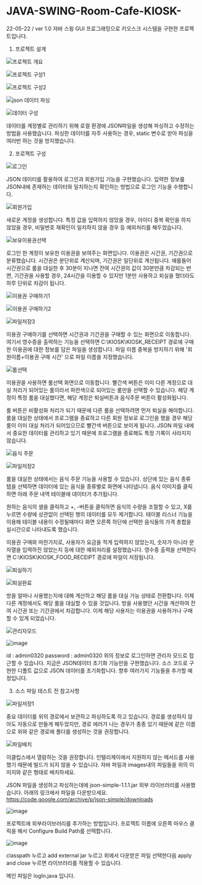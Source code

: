 # JAVA-SWING-Room-Cafe-KIOSK-
22-05-22 / ver 1.0 
자바 스윙 GUI 프로그래밍으로 키오스크 시스템을 구현한 프로젝트입니다.

1. 프로젝트 설계


![프로젝트 개요](https://user-images.githubusercontent.com/84646738/169689642-eb243ec1-75b8-4fdd-9641-210fabe30f4e.jpg)

![프로젝트 구성1](https://user-images.githubusercontent.com/84646738/169689643-7bed21ea-ddf9-46f6-961d-ea6ea2ccbdd1.jpg)

![프로젝트 구성2](https://user-images.githubusercontent.com/84646738/169689644-ff598a7d-bfac-40de-8cb6-3bde52db9792.jpg)

![json 데이터 파싱](https://user-images.githubusercontent.com/84646738/169689623-02d1da64-35e0-4b29-ada0-ef6966dda3ad.jpg)

![데이터 구성](https://user-images.githubusercontent.com/84646738/169689627-7892bb9e-279b-40be-bad5-c0d9f4473f8a.jpg)



데이터를 계정별로 관리하기 위해 로컬 환경에 JSON파일을 생성해 파싱하고 수정하는 방법을 사용했습니다.
파싱한 데이터를 자주 사용하는 경우, static 변수로 받아 파싱을 여러번 하는 것을 방지했습니다.


2. 프로젝트 구성

![로그인](https://user-images.githubusercontent.com/84646738/169689628-427fb016-cf76-48e6-8285-159b97fb2a49.jpg)


JSON 데이터를 활용하여 로그인과 회원가입 기능을 구현했습니다. 입력한 정보를 JSON내에 존재하는 데이터와 일치하는지 확인하는 방법으로 로그인 기능을 수행합니다.


![회원가입](https://user-images.githubusercontent.com/84646738/169689645-b8e79e68-73b3-4abe-b915-070713b4705a.jpg)


새로운 계정을 생성합니다. 특정 값을 입력하지 않았을 경우, 아이디 중복 확인을 하지 않았을 경우, 비밀번호 재확인이 일치하지 않을 경우 등 예외처리를 해두었습니다.


![보유이용권선택](https://user-images.githubusercontent.com/84646738/169689631-97344575-c87e-4bea-97f5-44217edfc184.jpg)


로그인 한 계정이 보유한 이용권을 보여주는 화면입니다.
이용권은 시간권, 기간권으로 분류했습니다.
시간권은 분단위로 계산되며, 기간권은 일단위로 계산됩니다.
예를들어 시간권으로 룸을 대실한 후 30분이 지나면 잔여 시간권의 값이 30분만큼 차감되는 반면,
기간권을 사용할 경우, 24시간을 이용할 수 있지만 1분만 사용하고 퇴실을 했더라도 하루 단위로 차감이 됩니다.


![이용권 구매하기1](https://user-images.githubusercontent.com/84646738/169689634-6cfe0b25-5366-409b-a749-891df3ac4ae5.jpg)

![이용권 구매하기2](https://user-images.githubusercontent.com/84646738/169689636-431e3171-78f7-477b-892f-ee3b23c12ba4.jpg)

![파일저장3](https://user-images.githubusercontent.com/84646738/169689641-64168381-0ed2-4197-9aab-948082e535ce.jpg)


이용권 구매하기를 선택하면 시간권과 기간권을 구매할 수 있는 화면으로 이동합니다.
여기서 영수증을 출력하는 기능을 선택하면 C:\KIOSK\KIOSK_RECEIPT 경로에 구매한 이용권에 대한 정보를 담은 파일을 생성합니다.
파일 이름 중복을 방지하기 위해 '회원이름+이용권 구매 시간' 으로 파일 이름을 지정했습니다.


![룸선택](https://user-images.githubusercontent.com/84646738/169689629-7b7f9627-a15f-4949-8381-dfd076f3c6f8.jpg)


이용권을 사용하면 룸선택 화면으로 이동합니다.
빨간색 버튼은 이미 다른 계정으로 대실 처리가 되어있는 룸이라서 파란색으로 되어있는 룸만을 선택할 수 있습니다.
해당 계정이 특정 룸을 대실했다면, 해당 계정은 퇴실버튼과 음식주문 버튼이 활성화됩니다.

룸 버튼은 비활성화 처리가 되기 때문에 다른 룸을 선택하려면 먼저 퇴실을 해야합니다.
룸을 대실한 상태에서 프로그램을 종료하고 다른 회원 정보로 로그인을 했을 경우 해당 룸이 이미 대실 처리가 되어있으므로 빨간색 버튼으로 보이게 됩니다.
JSON 파일 내에서 중요한 데이터를 관리하고 있기 때문에 프로그램을 종료해도 특정 기록이 사라지지 않습니다.


![음식 주문](https://user-images.githubusercontent.com/84646738/169689632-fe77618d-6db0-4de5-9445-faae7f9b7bf4.jpg)

![파일저장2](https://user-images.githubusercontent.com/84646738/169689640-cad6f9c2-9445-4a88-861b-47fb3cbd3319.jpg)


룸을 대실한 상태에서는 음식 주문 기능을 사용할 수 있습니다.
상단에 있는 음식 종류 탭을 선택하면 데이터에 있는 음식을 종류별로 화면에 나타냅니다.
음식 이미지를 클릭하면 아래 주문 내역 테이블에 데이터가 추가됩니다.

원하는 음식의 셀을 클릭하고 +, -버튼을 클릭하면 음식의 수량을 조절할 수 있고, X를 누르면 수량에 상관없이 선택된 행의 데이터를 모두 제거합니다.
테이블 리스너 기능을 이용해 테이블 내용이 수정될때마다 화면 오른쪽 하단에 선택한 음식들의 가격 총합을 실시간으로 나타내도록 했습니다.

이용권 구매와 마찬가지로, 사용자가 요금을 적게 입력하지 않았는지, 숫자가 아니라 문자열을 입력하진 않았는지 등에 대한 예외처리를 설정했습니다.
영수증 출력을 선택한다면 C:\KIOSK\KIOSK_FOOD_RECEIPT 경로에 파일이 저장됩니다.


![퇴실하기](https://user-images.githubusercontent.com/84646738/169689638-8c85079d-a5df-4a71-9a8d-bfad0da425c8.jpg)

![퇴실완료](https://user-images.githubusercontent.com/84646738/169689637-44119676-d4c3-4c12-a81f-909991f8247c.jpg)

방을 얼마나 사용했는지에 대해 계산하고 해당 룸을 대실 가능 상태로 전환합니다. 이제 다른 계정에서도 해당 룸을 대실할 수 있을 것입니다.
방을 사용했던 시간을 계산하여 잔여 시간권 또는 기간권에서 차감합니다.
이제 해당 사용자는 이용권을 사용하거나 구매할 수 있게 되었습니다.

![관리자모드](https://user-images.githubusercontent.com/84646738/169689624-26485f39-45f1-4d62-8aaa-57907a0d5e71.jpg)

![image](https://user-images.githubusercontent.com/84646738/169691315-eb8871ce-40d1-4e3e-bdaa-493f84a92838.png)


id : admin0320   password : admin0320
위의 정보로 로그인하면 관리자 모드로 접근할 수 있습니다. 지금은 JSON데이터 초기화 기능만을 구현했습니다.
소스 코드로 구현한 디폴트 값으로 JSON 데이터를 초기화합니다.
향후 여러가지 기능들을 추가할 예정입니다.



3. 소스 파일 테스트 전 참고사항


![파일저장1](https://user-images.githubusercontent.com/84646738/169689639-079e3eab-4121-4741-99a9-c2095d4539c1.jpg)


중요 데이터를 위의 경로에서 보관하고 파싱하도록 하고 있습니다. 경로를 생성하지 않아도 자동으로 만들게 해두었지만, 경로 에러가 나는 경우가 종종 있기 때문에 같은 이름으로
위와 같은 경로에 폴더를 생성하는 것을 권장합니다.

![파일배치](https://user-images.githubusercontent.com/84646738/169690949-7139a1aa-a0bf-4c94-82ff-6d0948d9c784.jpg)


이클립스에서 열람하는 것을 권장합니다. 인텔리제이에서 지원하지 않는 메서드를 사용했기 때문에 빌드가 되지 않을 수 있습니다.
자바 파일과 images내의 파일들을 위의 이미지와 같은 형태로 배치하세요.


JSON 파일을 생성하고 파싱하는데에 json-simple-1.1.1.jar 외부 라이브러리를 사용했습니다. 아래의 링크에서 파일을 다운받으세요.
https://code.google.com/archive/p/json-simple/downloads

![image](https://user-images.githubusercontent.com/84646738/169691031-a7e55d9d-93ab-4f2c-a2dd-f2f03d1b3dc5.png)


프로젝트에 외부라이브러리를 추가하는 방법입니다. 프로젝트 이름에 오른쪽 마우스 클릭을 해서 Configure Build Path를 선택합니다.

![image](https://user-images.githubusercontent.com/84646738/169691108-7675f59e-7125-4fa7-a626-8761cbee000a.png)


classpath 누르고 add external jar 누르고 위에서 다운받은 파일 선택한다음 apply and close 누르면 라이브러리를 적용할 수 있습니다.

메인 파일은 logIn.java 입니다.
